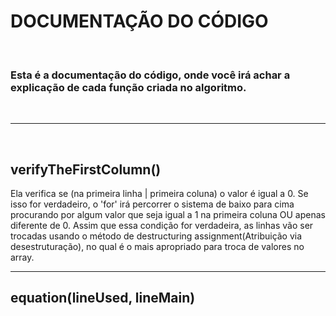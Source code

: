 # DOCUMENTAÇÃO DO CÓDIGO

<br/>

### Esta é a documentação do código, onde você irá achar a explicação de cada função criada no algoritmo.

<br/>
<hr>
<br/>

## verifyTheFirstColumn()

Ela verifica se (na primeira linha | primeira coluna) o valor é igual a 0. Se isso for verdadeiro, o 'for' irá percorrer o sistema de baixo para cima procurando por algum valor que seja igual a 1 na primeira coluna OU apenas diferente de 0. Assim que essa condição for verdadeira, as linhas vão ser trocadas usando o método de destructuring assignment(Atribuição via desestruturação), no qual é o mais apropriado para troca de valores no array.

<hr>

## equation(lineUsed, lineMain)
